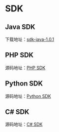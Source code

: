 # SDK

## Java SDK

下载地址：<a target="_blank" href="https://github.com/yangbajing/check-guard-sdk/releases/tag/sdk-java-1.0.1">sdk-java-1.0.1</a>

## PHP SDK

源码地址：<a target="_blank" href="https://github.com/yangbajing/check-guard-sdk/tree/master/sdk-php">PHP SDK</a>

## Python SDK

源码地址：<a target="_blank" href="https://github.com/yangbajing/check-guard-sdk/tree/master/sdk-python">Python SDK</a>

## C# SDK

源码地址：<a target="_blank" href="https://github.com/yangbajing/check-guard-sdk/tree/master/sdk-csharp">C# SDK</a>
